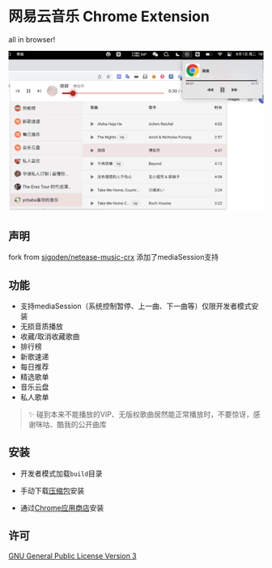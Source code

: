 # 网易云音乐 Chrome Extension

all in browser!

![应用截图](https://github.com/ycace/netease-music-crx/blob/main/screenshot.png?raw=true)

## 声明

fork from [sigoden/netease-music-crx](https://github.com/sigoden/netease-music-crx) 添加了mediaSession支持

## 功能

- 支持mediaSession（系统控制暂停、上一曲、下一曲等）仅限开发者模式安装
- 无损音质播放
- 收藏/取消收藏歌曲
- 排行榜
- 新歌速递
- 每日推荐
- 精选歌单
- 音乐云盘
- 私人歌单

> ✨ 碰到本来不能播放的VIP、无版权歌曲居然能正常播放时，不要惊讶，感谢咪咕、酷我的公开曲库

## 安装

- 开发者模式加载`build`目录

- 手动下载[压缩包](https://github.com/ycace/netease-music-crx/releases/latest)安装

- 通过[Chrome应用商店](https://chrome.google.com/webstore/detail/ekmamdknmdolmmjbgpmnkiobcnihdhhf)安装


## 许可

[GNU General Public License Version 3](https://www.gnu.org/licenses/gpl.html)
